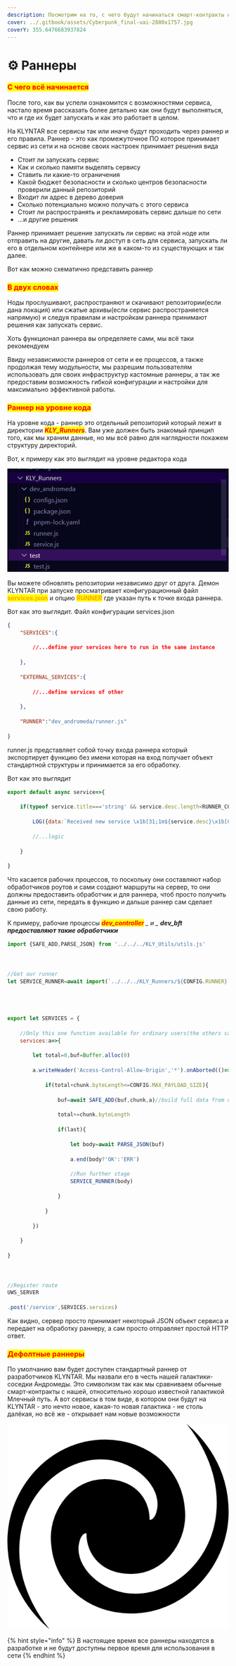 ```yaml
---
description: Посмотрим на то, с чего будут начинаться смарт-контракты нового поколения
cover: ../.gitbook/assets/Cyberpunk_final-uai-2880x1757.jpg
coverY: 355.6476683937824
---
```


# ⚙ Раннеры

### <mark style="color:red;">**С чего всё начинается**</mark>

После того, как вы успели ознакомится с возможностями сервиса, настало время рассказать более детально как они будут выполняться, что и где их будет запускать и как это работает в целом.

На KLYNTAR все сервисы так или иначе будут проходить через раннер и его правила. Раннер - это как промежуточное ПО которое принимает сервис из сети и на основе своих настроек принимает решения вида

* Стоит ли запускать сервис
* Как и сколько памяти выделять сервису
* Ставить ли какие-то ограничения
* Какой бюджет безопасности и сколько центров безопасности проверили данный репозиторий
* Входит ли адрес в дерево доверия
* Сколько потенциально можно получать с этого сервиса
* Стоит ли распространять и рекламировать сервис дальше по сети
* ...и другие решения

Раннер принимает решение запускать ли сервис на этой ноде или отправить на другие, давать ли доступ в сеть для сервиса, запускать ли его в отдельном контейнере или же в каком-то из существующих и так далее.

Вот как можно схематично представить раннер

### <mark style="color:red;">В двух словах</mark>

Ноды прослушивают, распространяют и скачивают репозитории(если дана локация) или сжатые архивы(если сервис распространяется напрямую) и следуя правилам и настройкам раннера принимают решения как запускать сервис.

Хоть функционал раннера вы определяете сами, мы всё таки рекомендуем

Ввиду независимости раннеров от сети и ее процессов, а также продолжая тему модульности, мы разрешим пользователям использовать для своих инфраструктур кастомные раннеры, а так же предоставим возможность гибкой конфигурации и настройки для максимально эффективной работы.

### <mark style="color:red;">**Раннер на уровне кода**</mark>

На уровне кода - раннер это отдельный репозиторий который лежит в директории _<mark style="color:red;">**KLY\_Runners**</mark>_. Вам уже должен быть знакомый принцип того, как мы храним данные, но мы всё равно для наглядности покажем структуру директорий.

Вот, к примеру как это выглядит на уровне редактора кода

![](<../.gitbook/assets/image (11).png>)

Вы можете обновлять репозитории независимо друг от друга. Демон KLYNTAR при запуске просматривает конфигурационный файл <mark style="color:orange;">**services.json**</mark> и опцию <mark style="color:orange;">**RUNNER**</mark> где указан путь к точке входа раннера.

Вот как это выглядит. Файл конфигурации services.json

```json
{
    "SERVICES":{
        
        //...define your services here to run in the same instance
    
    },

    "EXTERNAL_SERVICES":{

        //...define services of other
                
    },

    "RUNNER":"dev_andromeda/runner.js"
    
}
```

runner.js представляет собой точку входа раннера который экспортирует функцию без имени которая на вход получает объект стандартной структуры и принимается за его обработку.

Вот как это выглядит

```javascript
export default async service=>{

    if(typeof service.title==='string' && service.desc.length<RUNNER_CONFIGS.DESC_MAX_LEN){

        LOG({data:`Received new service \x1b[31;1m${service.desc}\x1b[0m`,pid:process.pid},'CD')

        //...logic

    }
    
}
```

Что касается рабочих процессов, то поскольку они составляют набор обработчиков роутов и сами создают маршруты на сервер, то они должны предоставить обработчик и для раннера, чтоб просто получить данные из сети, передать в функцию и дальше раннер сам сделает свою работу.

К примеру, рабочие процессы _<mark style="color:red;">**dev\_controller**</mark> _ и _ **dev\_bft предоставляют такие обработчики**_

```javascript
import {SAFE_ADD,PARSE_JSON} from '../../../KLY_Utils/utils.js'



//Get our runner
let SERVICE_RUNNER=await import(`../../../KLY_Runners/${CONFIG.RUNNER}`).then(m=>m.default).catch(e=>console.log(e))




export let SERVICES = {
    
    //Only this one function available for ordinary users(the others can be called by node owner)
    services:a=>{
        
        let total=0,buf=Buffer.alloc(0)
        
        a.writeHeader('Access-Control-Allow-Origin','*').onAborted(()=>{}).onData(async(chunk,last)=>{
         
            if(total+chunk.byteLength<=CONFIG.MAX_PAYLOAD_SIZE){
            
                buf=await SAFE_ADD(buf,chunk,a)//build full data from chunks
    
                total+=chunk.byteLength
                
                if(last){

                    let body=await PARSE_JSON(buf)

                    a.end(body?'OK':'ERR')

                    //Run further stage
                    SERVICE_RUNNER(body)

                }
  
            }
        
        })

    }

}



//Register route
UWS_SERVER

.post('/service',SERVICES.services)
```

Как видно, сервер просто принимает некоторый JSON объект сервиса и передает на обработку раннеру, а сам просто отправляет простой HTTP ответ.

### <mark style="color:red;">**Дефолтные раннеры**</mark>

По умолчанию вам будет доступен стандартный раннер от разработчиков KLYNTAR. Мы назвали его в честь нашей галактики-соседки Андромеды. Это символизм так как мы сравниваем обычные смарт-контракты с нашей, относительно хорошо известной галактикой Млечный путь. А вот сервисы в том виде, в котором они будут на KLYNTAR - это нечто новое, какая-то новая галактика - не столь далёкая, но всё же - открывает нам новые возможности

![](../.gitbook/assets/spiral-galaxy-hi.png)

{% hint style="info" %}
В настоящее время все раннеры находятся в разработке и не будут доступны первое время для использования в сети
{% endhint %}

